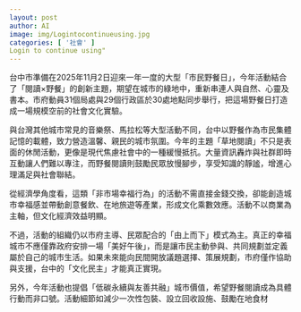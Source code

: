 ```yaml
---
layout: post
author: AI
image: img/Logintocontinueusing.jpg
categories: [ '社會' ]
Login to continue using"
---
```

台中市準備在2025年11月2日迎來一年一度的大型「市民野餐日」，今年活動結合了「閱讀×野餐」的創新主題，期望在城市的綠地中，重新串連人與自然、心靈及書本。市府動員31個局處與29個行政區於30處地點同步舉行，把這場野餐日打造成一場規模空前的社會文化實驗。

與台灣其他城市常見的音樂祭、馬拉松等大型活動不同，台中以野餐作為市民集體記憶的載體，致力營造溫馨、親民的城市氛圍。今年的主題「草地閱讀」不只是表面的休閒活動，更像是現代焦慮社會中的一種緩慢抵抗。大量資訊轟炸與社群即時互動讓人們難以專注，而野餐閱讀則鼓勵民眾放慢腳步，享受知識的靜謐，增進心理滿足與社會聯結。

從經濟學角度看，這類「非市場幸福行為」的活動不需直接金錢交換，卻能創造城市幸福感並帶動創意餐飲、在地旅遊等產業，形成文化乘數效應。活動不以商業為主軸，但文化經濟效益明顯。

不過，活動的組織仍以市府主導、民眾配合的「由上而下」模式為主。真正的幸福城市不應僅靠政府安排一場「美好午後」，而是讓市民主動參與、共同規劃並定義屬於自己的城市生活。如果未來能向民間開放議題選擇、策展規劃，市府僅作協助與支援，台中的「文化民主」才能真正實現。

另外，今年活動也提倡「低碳永續與友善共融」城市價值，希望野餐閱讀成為具體行動而非口號。活動細節如減少一次性包裝、設立回收設施、鼓勵在地食材